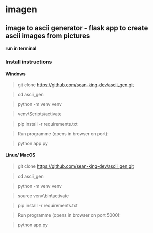 # imagen
## image to ascii generator - flask app to create ascii images from pictures

#### run in terminal

### Install instructions


#### Windows

> git clone https://github.com/sean-king-dev/ascii_gen.git

> cd ascii_gen

> python -m venv venv

> venv\Scripts\activate

> pip install -r requirements.txt

> Run programme (opens in browser on port): 

> python app.py


#### Linux/ MacOS

> git clone https://github.com/sean-king-dev/ascii_gen.git

> cd ascii_gen

> python -m venv venv

> source venv\bin\activate

> pip install -r requirements.txt

> Run programme (opens in browser on port 5000): 

> python app.py



> 